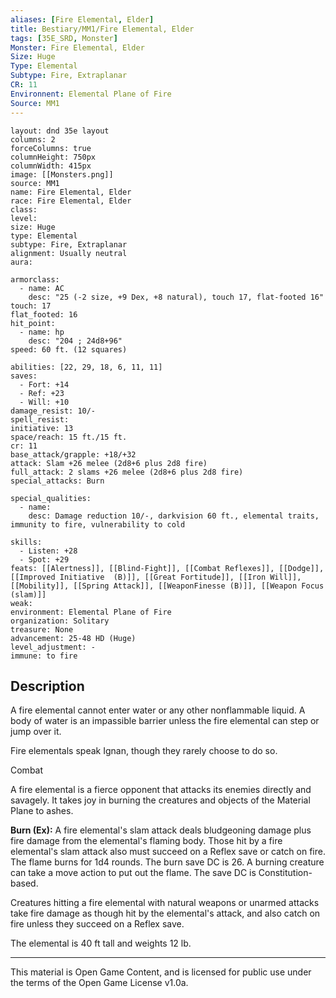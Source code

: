 ```yaml
---
aliases: [Fire Elemental, Elder]
title: Bestiary/MM1/Fire Elemental, Elder
tags: [35E_SRD, Monster]
Monster: Fire Elemental, Elder
Size: Huge
Type: Elemental
Subtype: Fire, Extraplanar
CR: 11
Environnent: Elemental Plane of Fire
Source: MM1
---
```


```statblock
layout: dnd 35e layout
columns: 2
forceColumns: true
columnHeight: 750px
columnWidth: 415px
image: [[Monsters.png]]
source: MM1
name: Fire Elemental, Elder
race: Fire Elemental, Elder
class: 
level: 
size: Huge
type: Elemental
subtype: Fire, Extraplanar
alignment: Usually neutral
aura: 

armorclass:
  - name: AC
    desc: "25 (-2 size, +9 Dex, +8 natural), touch 17, flat-footed 16"
touch: 17
flat_footed: 16
hit_point:
  - name: hp
    desc: "204 ; 24d8+96"
speed: 60 ft. (12 squares)

abilities: [22, 29, 18, 6, 11, 11]
saves:
  - Fort: +14
  - Ref: +23
  - Will: +10
damage_resist: 10/-
spell_resist: 
initiative: 13
space/reach: 15 ft./15 ft.
cr: 11
base_attack/grapple: +18/+32
attack: Slam +26 melee (2d8+6 plus 2d8 fire)
full_attack: 2 slams +26 melee (2d8+6 plus 2d8 fire)
special_attacks: Burn

special_qualities:
  - name: 
    desc: Damage reduction 10/-, darkvision 60 ft., elemental traits, immunity to fire, vulnerability to cold

skills:
  - Listen: +28
  - Spot: +29
feats: [[Alertness]], [[Blind-Fight]], [[Combat Reflexes]], [[Dodge]], [[Improved Initiative  (B)]], [[Great Fortitude]], [[Iron Will]], [[Mobility]], [[Spring Attack]], [[WeaponFinesse (B)]], [[Weapon Focus (slam)]]
weak: 
environment: Elemental Plane of Fire
organization: Solitary
treasure: None
advancement: 25-48 HD (Huge)
level_adjustment: -
immune: to fire
```

## Description

<p>A fire elemental cannot enter water or any other nonflammable liquid. A body of water is an impassible barrier unless the fire elemental can step or jump over it.</p>
<p>Fire elementals speak Ignan, though they rarely choose to do so.</p>
<p>Combat</p>
<p>A fire elemental is a fierce opponent that attacks its enemies directly and savagely. It takes joy in burning the creatures and objects of the Material Plane to ashes.</p>
<p>
            <b>Burn (Ex):</b> A fire elemental's slam attack deals bludgeoning damage plus fire damage from the elemental's flaming body. Those hit by a fire elemental's slam attack also must succeed on a Reflex save or catch on fire. The flame burns for 1d4 rounds. The burn save DC is 26. A burning creature can take a move action to put out the flame. The save DC is Constitution- based.</p>
<p>Creatures hitting a fire elemental with natural weapons or unarmed attacks take fire damage as though hit by the elemental's attack, and also catch on fire unless they succeed on a Reflex save.</p>
<p>The elemental is 40 ft tall and weights 12 lb.</p>

---

This material is Open Game Content, and is licensed for public use under
the terms of the Open Game License v1.0a.
